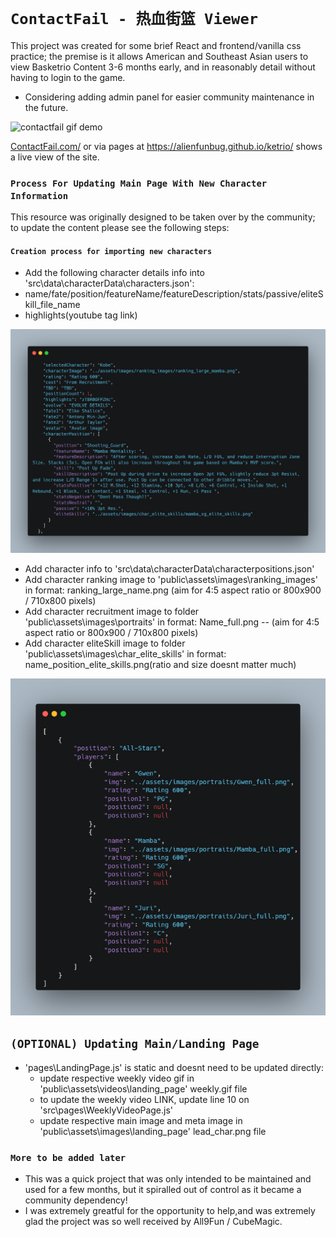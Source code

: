 # `ContactFail - 热血街篮 Viewer`
This project was created for some brief React and frontend/vanilla css practice; the premise is it allows American and Southeast Asian users to view Basketrio Content 3-6 months early, and in reasonably detail without having to login to the game.
- Considering adding admin panel for easier community maintenance in the future.


![contactfail gif demo ](contactfail.gif)

<a href="https://contactfail.como">ContactFail.com/</a> or via pages at <a href="https://alienfunbug.github.io/ketrio">https://alienfunbug.github.io/ketrio/</a> shows a live view of the site.

### `Process For Updating Main Page With New Character Information`
This resource was originally designed to be taken over by the community; to update the content please see the following steps:

#### `Creation process for importing new characters`
- Add the following character details info into 'src\data\characterData\characters.json':
- name/fate/position/featureName/featureDescription/stats/passive/eliteSkill_file_name
- highlights(youtube tag link)

![JSON char example1](json_demo1.png)
    
- Add character info to 'src\data\characterData\characterpositions.json'
- Add character ranking image to 'public\assets\images\ranking_images' in format: ranking_large_name.png (aim for 4:5 aspect ratio or 800x900 / 710x800 pixels)
- Add character recruitment image to folder 'public\assets\images\portraits' in format: Name_full.png -- (aim for 4:5 aspect ratio or 800x900 / 710x800 pixels)
- Add character eliteSkill image to  folder 'public\assets\images\char_elite_skills' in format: name_position_elite_skills.png(ratio and size doesnt matter much)

![JSON char example2](json_demo2.png)

## `(OPTIONAL) Updating Main/Landing Page`

- 'pages\LandingPage.js' is static and doesnt need to be updated directly:
    - update respective weekly video gif in 'public\assets\videos\landing_page' weekly.gif file 
    - to update the weekly video LINK, update line 10 on 'src\pages\WeeklyVideoPage.js'
    - update respective main image and meta image in 'public\assets\images\landing_page' lead_char.png file 
    
### `More to be added later`

- This was a quick project that was only intended to be maintained and used for a few months, but it spiralled out of control as it became a community dependency! 
- I was extremely greatful for the opportunity to help,and was extremely glad the project was so well received by All9Fun / CubeMagic.
